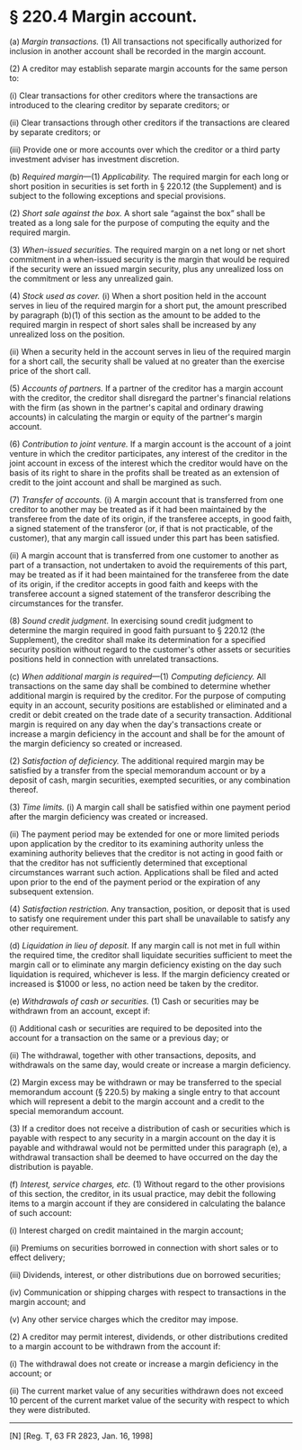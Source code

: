 # § 220.4   Margin account.

(a) *Margin transactions.* (1) All transactions not specifically authorized for inclusion in another account shall be recorded in the margin account.


(2) A creditor may establish separate margin accounts for the same person to:


(i) Clear transactions for other creditors where the transactions are introduced to the clearing creditor by separate creditors; or


(ii) Clear transactions through other creditors if the transactions are cleared by separate creditors; or


(iii) Provide one or more accounts over which the creditor or a third party investment adviser has investment discretion.


(b) *Required margin*—(1) *Applicability.* The required margin for each long or short position in securities is set forth in § 220.12 (the Supplement) and is subject to the following exceptions and special provisions.


(2) *Short sale against the box.* A short sale “against the box” shall be treated as a long sale for the purpose of computing the equity and the required margin.


(3) *When-issued securities.* The required margin on a net long or net short commitment in a when-issued security is the margin that would be required if the security were an issued margin security, plus any unrealized loss on the commitment or less any unrealized gain.


(4) *Stock used as cover.* (i) When a short position held in the account serves in lieu of the required margin for a short put, the amount prescribed by paragraph (b)(1) of this section as the amount to be added to the required margin in respect of short sales shall be increased by any unrealized loss on the position.


(ii) When a security held in the account serves in lieu of the required margin for a short call, the security shall be valued at no greater than the exercise price of the short call.


(5) *Accounts of partners.* If a partner of the creditor has a margin account with the creditor, the creditor shall disregard the partner's financial relations with the firm (as shown in the partner's capital and ordinary drawing accounts) in calculating the margin or equity of the partner's margin account.


(6) *Contribution to joint venture.* If a margin account is the account of a joint venture in which the creditor participates, any interest of the creditor in the joint account in excess of the interest which the creditor would have on the basis of its right to share in the profits shall be treated as an extension of credit to the joint account and shall be margined as such.


(7) *Transfer of accounts.* (i) A margin account that is transferred from one creditor to another may be treated as if it had been maintained by the transferee from the date of its origin, if the transferee accepts, in good faith, a signed statement of the transferor (or, if that is not practicable, of the customer), that any margin call issued under this part has been satisfied.


(ii) A margin account that is transferred from one customer to another as part of a transaction, not undertaken to avoid the requirements of this part, may be treated as if it had been maintained for the transferee from the date of its origin, if the creditor accepts in good faith and keeps with the transferee account a signed statement of the transferor describing the circumstances for the transfer.


(8) *Sound credit judgment.* In exercising sound credit judgment to determine the margin required in good faith pursuant to § 220.12 (the Supplement), the creditor shall make its determination for a specified security position without regard to the customer's other assets or securities positions held in connection with unrelated transactions.


(c) *When additional margin is required*—(1) *Computing deficiency.* All transactions on the same day shall be combined to determine whether additional margin is required by the creditor. For the purpose of computing equity in an account, security positions are established or eliminated and a credit or debit created on the trade date of a security transaction. Additional margin is required on any day when the day's transactions create or increase a margin deficiency in the account and shall be for the amount of the margin deficiency so created or increased.


(2) *Satisfaction of deficiency.* The additional required margin may be satisfied by a transfer from the special memorandum account or by a deposit of cash, margin securities, exempted securities, or any combination thereof.


(3) *Time limits.* (i) A margin call shall be satisfied within one payment period after the margin deficiency was created or increased.


(ii) The payment period may be extended for one or more limited periods upon application by the creditor to its examining authority unless the examining authority believes that the creditor is not acting in good faith or that the creditor has not sufficiently determined that exceptional circumstances warrant such action. Applications shall be filed and acted upon prior to the end of the payment period or the expiration of any subsequent extension.


(4) *Satisfaction restriction.* Any transaction, position, or deposit that is used to satisfy one requirement under this part shall be unavailable to satisfy any other requirement.


(d) *Liquidation in lieu of deposit.* If any margin call is not met in full within the required time, the creditor shall liquidate securities sufficient to meet the margin call or to eliminate any margin deficiency existing on the day such liquidation is required, whichever is less. If the margin deficiency created or increased is $1000 or less, no action need be taken by the creditor.


(e) *Withdrawals of cash or securities.* (1) Cash or securities may be withdrawn from an account, except if:


(i) Additional cash or securities are required to be deposited into the account for a transaction on the same or a previous day; or


(ii) The withdrawal, together with other transactions, deposits, and withdrawals on the same day, would create or increase a margin deficiency.


(2) Margin excess may be withdrawn or may be transferred to the special memorandum account (§ 220.5) by making a single entry to that account which will represent a debit to the margin account and a credit to the special memorandum account.


(3) If a creditor does not receive a distribution of cash or securities which is payable with respect to any security in a margin account on the day it is payable and withdrawal would not be permitted under this paragraph (e), a withdrawal transaction shall be deemed to have occurred on the day the distribution is payable.


(f) *Interest, service charges, etc.* (1) Without regard to the other provisions of this section, the creditor, in its usual practice, may debit the following items to a margin account if they are considered in calculating the balance of such account:


(i) Interest charged on credit maintained in the margin account;


(ii) Premiums on securities borrowed in connection with short sales or to effect delivery;


(iii) Dividends, interest, or other distributions due on borrowed securities;


(iv) Communication or shipping charges with respect to transactions in the margin account; and


(v) Any other service charges which the creditor may impose.


(2) A creditor may permit interest, dividends, or other distributions credited to a margin account to be withdrawn from the account if:


(i) The withdrawal does not create or increase a margin deficiency in the account; or


(ii) The current market value of any securities withdrawn does not exceed 10 percent of the current market value of the security with respect to which they were distributed.



---

[N] [Reg. T, 63 FR 2823, Jan. 16, 1998]




